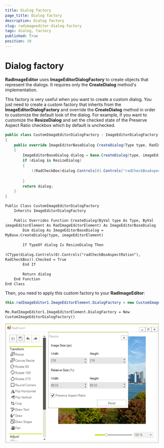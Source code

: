 ```yaml
---
title: Dialog factory
page_title: Dialog factory
description: Dialog factory
slug: radimageeditor-dialog-factory
tags: dialog, factory
published: True
position: 10
---
```


# Dialog factory

**RadImageEditor** uses **ImageEditorDialogFactory** to create objects that represent the dialogs. It requires only the **CreateDialog** method's implementation.

This factory is very useful when you want to create a custom dialog. You just need to create a custom factory that inherits from the **ImageEditorDialogFactory** and override the **CreateDialog** method in order to customize the default look of the dialog. For example, if you want to customize the **ResizeDialog** and set the checked state of the Preserve Aspect Ratio checkbox which by default is unchecked. 

````C#
public class CustomImageEditorDialogFactory : ImageEditorDialogFactory
{
    public override ImageEditorBaseDialog CreateDialog(Type type, RadImageEditorElement imageEditorElement)
    {
        ImageEditorBaseDialog dialog = base.CreateDialog(type, imageEditorElement);
        if (dialog is ResizeDialog)
        {
            ((RadCheckBox)dialog.Controls[0].Controls["radCheckBoxAspectRation"]).Checked = true;

        }
        return dialog;
    }
}

````
````VB.NET
Public Class CustomImageEditorDialogFactory
    Inherits ImageEditorDialogFactory

    Public Overrides Function CreateDialog(ByVal type As Type, ByVal imageEditorElement As RadImageEditorElement) As ImageEditorBaseDialog
        Dim dialog As ImageEditorBaseDialog = MyBase.CreateDialog(type, imageEditorElement)

        If TypeOf dialog Is ResizeDialog Then
            (CType(dialog.Controls(0).Controls("radCheckBoxAspectRation"), RadCheckBox)).Checked = True
        End If

        Return dialog
    End Function
End Class

```` 
Then, you need to apply this custom factory to your **RadImageEditor**:

````C#
this.radImageEditor1.ImageEditorElement.DialogFactory = new CustomImageEditorDialogFactory();

````
````VB.NET
Me.RadImageEditor1.ImageEditorElement.DialogFactory = New CustomImageEditorDialogFactory()

```` 
![](images/dialog-factory001.png)